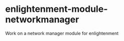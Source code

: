 enlightenment-module-networkmanager
===================================

Work on a network manager module for enlightenment
